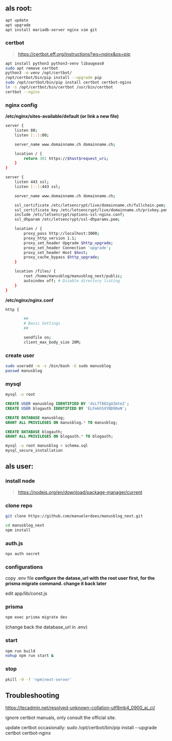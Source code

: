 ## als root:

```bash 
apt update
apt upgrade
apt install mariadb-server nginx vim git
```

### certbot
  
>https://certbot.eff.org/instructions?ws=nginx&os=pip  

```bash
apt install python3 python3-venv libaugeas0
sudo apt remove certbot
python3 -m venv /opt/certbot/
/opt/certbot/bin/pip install --upgrade pip
sudo /opt/certbot/bin/pip install certbot certbot-nginx
ln -s /opt/certbot/bin/certbot /usr/bin/certbot
certbot --nginx
```
### nginx config

**/etc/nginx/sites-available/default (or link a new file)**

```bash
server {
    listen 80;
    listen [::]:80;

    server_name www.domainname.ch domainname.ch;

    location / {
        return 301 https://$host$request_uri;
    }
}

server {
    listen 443 ssl;
    listen [::]:443 ssl;

    server_name www.domainname.ch domainname.ch;

    ssl_certificate /etc/letsencrypt/live/domainname.ch/fullchain.pem;
    ssl_certificate_key /etc/letsencrypt/live/domainname.ch/privkey.pem;
    include /etc/letsencrypt/options-ssl-nginx.conf;
    ssl_dhparam /etc/letsencrypt/ssl-dhparams.pem;

    location / {
        proxy_pass http://localhost:3000;
        proxy_http_version 1.1;
        proxy_set_header Upgrade $http_upgrade;
        proxy_set_header Connection 'upgrade';
        proxy_set_header Host $host;
        proxy_cache_bypass $http_upgrade;
    }

    location /files/ {
        root /home/manusblog/manusblog_next/public;
        autoindex off; # Disable directory listing
    }
}
```

**/etc/nginx/nginx.conf**

```bash
http {

        ##
        # Basic Settings
        ##

        sendfile on;
        client_max_body_size 20M;
```

### create user

```bash
sudo useradd -m -s /bin/bash -G sudo manusblog
passwd manusblog
```

### mysql

```bash
mysql -u root
```

```sql
CREATE USER manusblog IDENTIFIED BY 'dsLfT882gUZmteZ';
CREATE USER blogauth IDENTIFIED BY 'ELFmkh5XYND9DeN';

CREATE DATABASE manusblog;
GRANT ALL PRIVILEGES ON manusblog.* TO manusblog;

CREATE DATABASE blogauth;
GRANT ALL PRIVILEGES ON blogauth.* TO blogauth;
```

```bash
mysql -u root manusblog < schema.sql
mysql_secure_installation 
```


## als user:

### install node  
>https://nodejs.org/en/download/package-manager/current

### clone repo

```bash
git clone https://github.com/manuelerdoes/manusblog_next.git

cd manusblog_next
npm install
```

### auth.js

```bash
npx auth secret
```

### configurations

copy .env file
**configure the datase_url with the root user first, for the prisma migrate command. change it back later**  

edit app/lib/const.js

### prisma

```bash
npm exec prisma migrate dev
```

(change back the database_url in .env)

### start

```bash
npm run build
nohup npm run start &
```

### stop

```bash
pkill -9 -f 'npm|next-server'
```

## Troubleshooting

https://tecadmin.net/resolved-unknown-collation-utf8mb4_0900_ai_ci/


ignore certbot manuals, only consult the official site.


update certbot occasionally: sudo /opt/certbot/bin/pip install --upgrade certbot certbot-nginx
